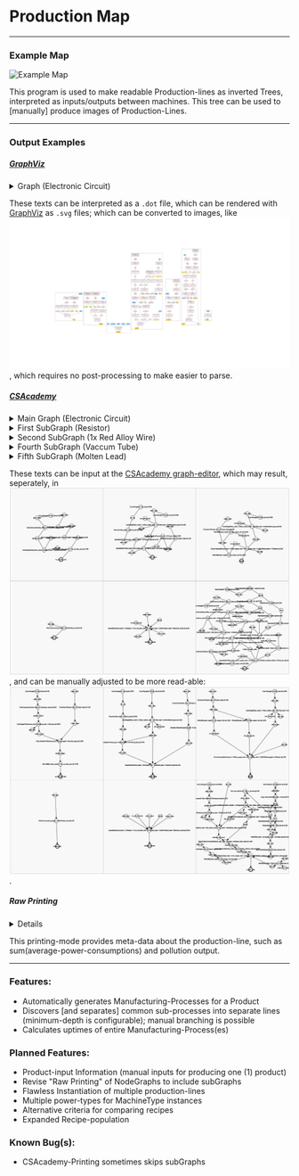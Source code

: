 # Production Map

---

### Example Map
![Example Map](./readme_images/ElectronicCircuit_LV_1.0.0.png "Electronic Circuit, EBF-limited, via Wrought-Iron and Redstone-Alloy")

This program is used to make readable Production-lines as inverted Trees, interpreted as inputs/outputs between machines. This tree can be used to \[manually\] produce images of Production-Lines.

---

### Output Examples


##### [GraphViz](https://graphviz.org)
<details>
    <summary>Graph (Electronic Circuit)</summary>
      <pre style="font-family: monospace; line-height: 1rem; margin: 0;">
      digraph {
	      compound=true
      </pre>
  <details>
    <summary>Main SubGraph (Electronic Circuit)</summary>
      <pre style="font-family: monospace; line-height: 1rem; margin: 0;">
      	subgraph cluster_main {
          p_main_a [shape=box, style="rounded,filled"fillcolor="gold"label="electronic_circuit", ]
          p_main_e [shape=box, style="rounded,filled"fillcolor="lightskyblue"label="vacuum_tube", ]
          p_main_b [shape=box, style="rounded,filled"fillcolor="lightskyblue"label="circuit_board", ]
          p_main_c [shape=box, style="rounded,filled"fillcolor="lightskyblue"label="resistor", ]
          p_main_d [shape=box, style="rounded,filled"fillcolor="lightskyblue"label="1x_red_alloy_wire", ]
          p_main_f [shape=box, style="rounded,filled"fillcolor="lightskyblue"label="molten_lead", ]
          <br>
          t_main_a [shape=record, style="filled", fillcolor="lavenderblush", label="{ {16.0 EU/t (LV)||50%}|Assembler|{||×1} }"]
          <br>
          p_main_b -> {t_main_a}
          p_main_c -> {t_main_a}
          p_main_d -> {t_main_a}
          p_main_e -> {t_main_a}
          p_main_f -> {t_main_a}
          <br>
          t_main_a -> {p_main_a}
        }
      </pre>
  </details>
  <details>
    <summary>First SubGraph (Circuit Board)</summary>
      <pre style="font-family: monospace; line-height: 1rem; margin: 0;">
      subgraph cluster_circuit_board {
        p_circuit_board_e [shape=box, style="rounded,filled"fillcolor="ivory2"label="wood_pulp", ]
        p_circuit_board_k [shape=box, style="rounded,filled"fillcolor="lightskyblue"label="copper_dust", ]
        p_circuit_board_g [shape=box, style="rounded,filled"fillcolor="ivory2"label="sticky_resin", ]
        p_circuit_board_a [shape=box, style="rounded,filled"fillcolor="gold"label="circuit_board", ]
        p_circuit_board_h [shape=box, style="rounded,filled"fillcolor="lightgoldenrod1"label="raw_rubber_dust", ]
        p_circuit_board_j [shape=box, style="rounded,filled"fillcolor="ivory2"label="any_log", ]
        p_circuit_board_b [shape=box, style="rounded,filled"fillcolor="ivory2"label="wood_plank", ]
        p_circuit_board_i [shape=box, style="rounded,filled"fillcolor="lightgoldenrod1"label="plant_ball", ]
        p_circuit_board_c [shape=box, style="rounded,filled"fillcolor="ivory2"label="copper_foil", ]
        p_circuit_board_d [shape=box, style="rounded,filled"fillcolor="ivory2"label="refined_glue", ]
        p_circuit_board_f [shape=box, style="rounded,filled"fillcolor="ivory2"label="copper_ingot", ]
        <br>
        t_circuit_board_a [shape=record, style="filled", fillcolor="lavenderblush", label="{ {8.0 EU/t (LV)||2.5%}|Assembler|{6||×1} }"]
        t_circuit_board_f [shape=record, style="filled", fillcolor="lavenderblush", label="{ {4.0 EU/t (LV)||~1.6%}|Compressor|{||×1} }"]
        t_circuit_board_e [shape=record, style="filled", fillcolor="lavenderblush", label="{ {2.0 EU/t (LV)||~0.8333%}|Macerator|{||×1} }"]
        t_circuit_board_h [shape=record, style="filled", fillcolor="lavenderblush2", label="{ {16.0 EU/t (LV)||~0.0417%}|Crop-Manager|{||×1} }"]
        t_circuit_board_c [shape=record, style="filled", fillcolor="lavenderblush", label="{ {24.0 EU/t (LV)||~1.575%}|Bending-Machine|{10||×1} }"]
        t_circuit_board_g [shape=record, style="filled", fillcolor="lavenderblush2", label="{ {16.0 EU/t (LV)||~62.68%}|Crop-Manager|{||×1} }"]
        t_circuit_board_b [shape=record, style="filled", fillcolor="lavenderblush", label="{ {30.0 EU/t (LV)||~0.4688%}|Assembler|{2||×1} }"]
        t_circuit_board_d [shape=record, style="filled", fillcolor="lavenderblush", label="{ {5.0 EU/t (LV)||~3.134%}|Centrifuge|{||×1} }"]
        <br>
        p_circuit_board_b -> {t_circuit_board_a}
        p_circuit_board_c -> {t_circuit_board_a}
        p_circuit_board_d -> {t_circuit_board_a,t_circuit_board_b}
        p_circuit_board_e -> {t_circuit_board_b}
        p_circuit_board_f -> {t_circuit_board_c}
        p_circuit_board_g -> {t_circuit_board_d}
        p_circuit_board_j -> {t_circuit_board_e}
        p_circuit_board_k -> {t_circuit_board_f}
        <br>
        t_circuit_board_a -> {p_circuit_board_a}
        t_circuit_board_b -> {p_circuit_board_b}
        t_circuit_board_c -> {p_circuit_board_c}
        t_circuit_board_d -> {p_circuit_board_h,p_circuit_board_i,p_circuit_board_d}
        t_circuit_board_e -> {p_circuit_board_e}
        t_circuit_board_f -> {p_circuit_board_f}
        t_circuit_board_g -> {p_circuit_board_g}
        t_circuit_board_h -> {p_circuit_board_j}
      }
      </pre>
  </details>
  <details>
    <summary>Second SubGraph (1x Red Alloy Wire)</summary>
      <pre style="font-family: monospace; line-height: 1rem; margin: 0;">
      subgraph cluster_1x_red_alloy_wire {
        p_1x_red_alloy_wire_e [shape=box, style="rounded,filled"fillcolor="ivory2"label="glowstone_dust", ]
        p_1x_red_alloy_wire_f [shape=box, style="rounded,filled"fillcolor="lightgoldenrod1"label="gold_dust", ]
        p_1x_red_alloy_wire_b [shape=box, style="rounded,filled"fillcolor="ivory2"label="red_alloy_ingot", ]
        p_1x_red_alloy_wire_h [shape=box, style="rounded,filled"fillcolor="ivory2"label="glow_flower", ]
        p_1x_red_alloy_wire_c [shape=box, style="rounded,filled"fillcolor="ivory2"label="redstone_dust", ]
        p_1x_red_alloy_wire_d [shape=box, style="rounded,filled"fillcolor="ivory2"label="copper_ingot", ]
        p_1x_red_alloy_wire_a [shape=box, style="rounded,filled"fillcolor="gold"label="1x_red_alloy_wire", ]
        p_1x_red_alloy_wire_g [shape=box, style="rounded,filled"fillcolor="lightskyblue"label="copper_dust", ]
        <br>
        t_1x_red_alloy_wire_b [shape=record, style="filled", fillcolor="lavenderblush", label="{ {16.0 EU/t (LV)||~0.625%}|Alloy-Smelter|{||×1} }"]
        t_1x_red_alloy_wire_d [shape=record, style="filled", fillcolor="lavenderblush", label="{ {4.0 EU/t (LV)||~1.6%}|Compressor|{||×1} }"]
        t_1x_red_alloy_wire_e [shape=record, style="filled", fillcolor="lavenderblush", label="{ {2.0 EU/t (LV)||~30.0%}|Fluid-Extractor|{||×1} }"]
        t_1x_red_alloy_wire_a [shape=record, style="filled", fillcolor="lavenderblush", label="{ {4.0 EU/t (LV)||1.25%}|Wiremill|{1||×1} }"]
        t_1x_red_alloy_wire_f [shape=record, style="filled", fillcolor="lavenderblush2", label="{ {16.0 EU/t (LV)||~4.0%}|Crop-Manager|{||×1} }"]
        t_1x_red_alloy_wire_c [shape=record, style="filled", fillcolor="lavenderblush", label="{ {2.0 EU/t (LV)||~48.8%}|Centrifuge|{||×1} }"]
        <br>
        p_1x_red_alloy_wire_b -> {t_1x_red_alloy_wire_a}
        p_1x_red_alloy_wire_c -> {t_1x_red_alloy_wire_b}
        p_1x_red_alloy_wire_d -> {t_1x_red_alloy_wire_b}
        p_1x_red_alloy_wire_e -> {t_1x_red_alloy_wire_c}
        p_1x_red_alloy_wire_g -> {t_1x_red_alloy_wire_d}
        p_1x_red_alloy_wire_h -> {t_1x_red_alloy_wire_e}
        <br>
        t_1x_red_alloy_wire_a -> {p_1x_red_alloy_wire_a}
        t_1x_red_alloy_wire_b -> {p_1x_red_alloy_wire_b}
        t_1x_red_alloy_wire_c -> {p_1x_red_alloy_wire_c,p_1x_red_alloy_wire_f}
        t_1x_red_alloy_wire_d -> {p_1x_red_alloy_wire_d}
        t_1x_red_alloy_wire_e -> {p_1x_red_alloy_wire_e}
        t_1x_red_alloy_wire_f -> {p_1x_red_alloy_wire_h}
      }
      </pre>
	</details>
  <details>
    <summary>Third SubGraph (Resistor)</summary>
      <pre style="font-family: monospace; line-height: 1rem; margin: 0;">
      subgraph cluster_resistor {
        p_resistor_g [shape=box, style="rounded,filled"fillcolor="ivory2"label="sticky_resin", ]
        p_resistor_e [shape=box, style="rounded,filled"fillcolor="ivory2"label="refined_glue", ]
        p_resistor_f [shape=box, style="rounded,filled"fillcolor="ivory2"label="copper_ingot", ]
        p_resistor_d [shape=box, style="rounded,filled"fillcolor="ivory2"label="1x_copper_wire", ]
        p_resistor_b [shape=box, style="rounded,filled"fillcolor="lightskyblue"label="coal_dust", ]
        p_resistor_j [shape=box, style="rounded,filled"fillcolor="lightskyblue"label="copper_dust", ]
        p_resistor_h [shape=box, style="rounded,filled"fillcolor="lightgoldenrod1"label="raw_rubber_dust", ]
        p_resistor_c [shape=box, style="rounded,filled"fillcolor="ivory2"label="fine_copper_wire", ]
        p_resistor_a [shape=box, style="rounded,filled"fillcolor="gold"label="resistor", ]
        p_resistor_i [shape=box, style="rounded,filled"fillcolor="lightgoldenrod1"label="plant_ball", ]
        <br>
        t_resistor_f [shape=record, style="filled", fillcolor="lavenderblush2", label="{ {16.0 EU/t (LV)||~0.0518%}|Crop-Manager|{||×1} }"]
        t_resistor_b [shape=record, style="filled", fillcolor="lavenderblush", label="{ {4.0 EU/t (LV)||~0.625%}|Wiremill|{3||×1} }"]
        t_resistor_e [shape=record, style="filled", fillcolor="lavenderblush", label="{ {4.0 EU/t (LV)||~2.4%}|Compressor|{||×1} }"]
        t_resistor_d [shape=record, style="filled", fillcolor="lavenderblush", label="{ {5.0 EU/t (LV)||~0.0026%}|Centrifuge|{||×1} }"]
        t_resistor_a [shape=record, style="filled", fillcolor="lavenderblush", label="{ {16.0 EU/t (LV)||2%}|Circuit-Assembler|{3||×1} }"]
        t_resistor_c [shape=record, style="filled", fillcolor="lavenderblush", label="{ {4.0 EU/t (LV)||~1.25%}|Wiremill|{1||×1} }"]
        <br>
        p_resistor_b -> {t_resistor_a}
        p_resistor_c -> {t_resistor_a}
        p_resistor_d -> {t_resistor_a}
        p_resistor_e -> {t_resistor_a}
        p_resistor_f -> {t_resistor_b,t_resistor_c}
        p_resistor_g -> {t_resistor_d}
        p_resistor_j -> {t_resistor_e}
        <br>
        t_resistor_a -> {p_resistor_a}
        t_resistor_b -> {p_resistor_c}
        t_resistor_c -> {p_resistor_d}
        t_resistor_d -> {p_resistor_h,p_resistor_i,p_resistor_e}
        t_resistor_e -> {p_resistor_f}
        t_resistor_f -> {p_resistor_g}
      }
      </pre>
  </details>
  <details>
    <summary>Fourth SubGraph (Steel Ingot)</summary>
      <pre style="font-family: monospace; line-height: 1rem; margin: 0;">
      subgraph cluster_steel_ingot {
        p_steel_ingot_d [shape=box, style="rounded,filled"fillcolor="lightgoldenrod1"label="ashes", ]
        p_steel_ingot_o [shape=box, style="rounded,filled"fillcolor="ivory2"label="redstone_dust", ]
        p_steel_ingot_j [shape=box, style="rounded,filled"fillcolor="lightgoldenrod1"label="raw_silicon_dust", ]
        p_steel_ingot_p [shape=box, style="rounded,filled"fillcolor="ivory2"label="cobblestone", ]
        p_steel_ingot_e [shape=box, style="rounded,filled"fillcolor="ivory2"label="wrought_iron_ingot", ]
        p_steel_ingot_n [shape=box, style="rounded,filled"fillcolor="ivory2"label="gravel", ]
        p_steel_ingot_a [shape=box, style="rounded,filled"fillcolor="gold"label="steel_ingot", ]
        p_steel_ingot_m [shape=box, style="rounded,filled"fillcolor="ivory2"label="obsidian", ]
        p_steel_ingot_f [shape=box, style="rounded,filled"fillcolor="ivory2"label="magnesia_dust", ]
        p_steel_ingot_q [shape=box, style="rounded,filled"fillcolor="ivory2"label="glowstone_dust", ]
        p_steel_ingot_h [shape=box, style="rounded,filled"fillcolor="ivory2"label="iron_dust", ]
        p_steel_ingot_g [shape=box, style="rounded,filled"fillcolor="ivory2"label="magnesium_dust", ]
        p_steel_ingot_k [shape=box, style="rounded,filled"fillcolor="ivory2"label="obsidian_dust", ]
        p_steel_ingot_i [shape=box, style="rounded,filled"fillcolor="ivory2"label="silicon_dioxide", ]
        p_steel_ingot_s [shape=box, style="rounded,filled"fillcolor="ivory2"label="glow_flower", ]
        p_steel_ingot_r [shape=box, style="rounded,filled"fillcolor="lightgoldenrod1"label="gold_dust", ]
        p_steel_ingot_c [shape=box, style="rounded,filled"fillcolor="ivory2"label="oxygen", ]
        p_steel_ingot_l [shape=box, style="rounded,filled"fillcolor="ivory2"label="sand", ]
        p_steel_ingot_b [shape=box, style="rounded,filled"fillcolor="ivory2"label="wrought_iron_dust", ]
        <br>
        t_steel_ingot_g [shape=record, style="filled", fillcolor="lavenderblush", label="{ {25.0 EU/t (LV)||0%}|Electrolyzer|{||×1} }"]
        t_steel_ingot_j [shape=record, style="filled", fillcolor="lavenderblush", label="{ {30.0 EU/t (LV)||0%}|Rock-Breaker|{1||×1} }"]
        t_steel_ingot_i [shape=record, style="filled", fillcolor="lavenderblush", label="{ {16.0 EU/t (LV)||0%}|Forge-Hammer|{||×1} }"]
        t_steel_ingot_o [shape=record, style="filled", fillcolor="lavenderblush2", label="{ {16.0 EU/t (LV)||0%}|Crop-Manager|{||×1} }"]
        t_steel_ingot_d [shape=record, style="filled", fillcolor="lavenderblush", label="{ {90.0 EU/t (MV)||0%}|Arc-Furnace|{||×1} }"]
        t_steel_ingot_e [shape=record, style="filled", fillcolor="lavenderblush", label="{ {8.0 EU/t (LV)||0%}|Fluid-Solidifier|{||×1} }"]
        t_steel_ingot_f [shape=record, style="filled", fillcolor="lavenderblush", label="{ {90.0 EU/t (MV)||0%}|Electrolyzer|{||×1} }"]
        t_steel_ingot_h [shape=record, style="filled", fillcolor="lavenderblush", label="{ {4.0 EU/t (LV)||0%}|Macerator|{||×1} }"]
        t_steel_ingot_n [shape=record, style="filled", fillcolor="lavenderblush", label="{ {2.0 EU/t (LV)||0%}|Fluid-Extractor|{||×1} }"]
        t_steel_ingot_b [shape=record, style="filled", fillcolor="lavenderblush", label="{ {4.0 EU/t (LV)||0%}|Macerator|{11||×1} }"]
        t_steel_ingot_m [shape=record, style="filled", fillcolor="lavenderblush2", label="{ {30.0 EU/t (LV)||0%}|Rock-Breaker|{||×1} }"]
        t_steel_ingot_a [shape=record, style="filled", fillcolor="lavenderblush", label="{ {120.0 EU/t (MV)||0%}|Electric-Blast-Furnace|{11||×1} }"]
        t_steel_ingot_k [shape=record, style="filled", fillcolor="lavenderblush", label="{ {16.0 EU/t (LV)||0%}|Forge-Hammer|{||×1} }"]
        t_steel_ingot_c [shape=record, style="filled", fillcolor="lavenderblush", label="{ {30.0 EU/t (LV)||0%}|Electrolyzer|{||×1} }"]
        t_steel_ingot_l [shape=record, style="filled", fillcolor="lavenderblush", label="{ {2.0 EU/t (LV)||0%}|Centrifuge|{||×1} }"]
        <br>
        p_steel_ingot_b -> {t_steel_ingot_a}
        p_steel_ingot_c -> {t_steel_ingot_a,t_steel_ingot_d}
        p_steel_ingot_e -> {t_steel_ingot_b}
        p_steel_ingot_f -> {t_steel_ingot_c}
        p_steel_ingot_g -> {t_steel_ingot_e}
        p_steel_ingot_h -> {t_steel_ingot_d}
        p_steel_ingot_i -> {t_steel_ingot_e}
        p_steel_ingot_k -> {t_steel_ingot_f}
        p_steel_ingot_l -> {t_steel_ingot_g}
        p_steel_ingot_m -> {t_steel_ingot_h}
        p_steel_ingot_n -> {t_steel_ingot_i}
        p_steel_ingot_o -> {t_steel_ingot_j}
        p_steel_ingot_p -> {t_steel_ingot_k}
        p_steel_ingot_q -> {t_steel_ingot_l}
        p_steel_ingot_s -> {t_steel_ingot_n}
        <br>
        t_steel_ingot_a -> {p_steel_ingot_a,p_steel_ingot_d}
        t_steel_ingot_b -> {p_steel_ingot_b}
        t_steel_ingot_c -> {p_steel_ingot_g,p_steel_ingot_c}
        t_steel_ingot_d -> {p_steel_ingot_e}
        t_steel_ingot_e -> {p_steel_ingot_j,p_steel_ingot_f}
        t_steel_ingot_f -> {p_steel_ingot_g,p_steel_ingot_h,p_steel_ingot_j,p_steel_ingot_c}
        t_steel_ingot_g -> {p_steel_ingot_i}
        t_steel_ingot_h -> {p_steel_ingot_k}
        t_steel_ingot_i -> {p_steel_ingot_l}
        t_steel_ingot_j -> {p_steel_ingot_m}
        t_steel_ingot_k -> {p_steel_ingot_n}
        t_steel_ingot_l -> {p_steel_ingot_o,p_steel_ingot_r}
        t_steel_ingot_m -> {p_steel_ingot_p}
        t_steel_ingot_n -> {p_steel_ingot_q}
        t_steel_ingot_o -> {p_steel_ingot_s}
      }
      </pre>
  </details>
  <details>
    <summary>Fifth SubGraph (Vaccum Tube)</summary>
      <pre style="font-family: monospace; line-height: 1rem; margin: 0;">
      subgraph cluster_vacuum_tube {
        p_vacuum_tube_e [shape=box, style="rounded,filled"fillcolor="ivory2"label="molten_redstone_alloy", ]
        p_vacuum_tube_h [shape=box, style="rounded,filled"fillcolor="lightskyblue"label="steel_ingot", ]
        p_vacuum_tube_z [shape=box, style="rounded,filled"fillcolor="ivory2"label="silicon_dioxide", ]
        p_vacuum_tube_c [shape=box, style="rounded,filled"fillcolor="ivory2"label="1x_copper_wire", ]
        p_vacuum_tube_l [shape=box, style="rounded,filled"fillcolor="ivory2"label="quartz_sand", ]
        p_vacuum_tube_g [shape=box, style="rounded,filled"fillcolor="ivory2"label="copper_ingot", ]
        p_vacuum_tube_x [shape=box, style="rounded,filled"fillcolor="ivory2"label="glowstone_dust", ]
        p_vacuum_tube_v [shape=box, style="rounded,filled"fillcolor="ivory2"label="magnesium_dust", ]
        p_vacuum_tube_a [shape=box, style="rounded,filled"fillcolor="gold"label="vacuum_tube", ]
        p_vacuum_tube_bz [shape=box, style="rounded,filled"fillcolor="ivory2"label="glow_flower", ]
        p_vacuum_tube_s [shape=box, style="rounded,filled"fillcolor="ivory2"label="raw_silicon_dust", ]
        p_vacuum_tube_i [shape=box, style="rounded,filled"fillcolor="lightgoldenrod1"label="small_pile_of_steel_dust", ]
        p_vacuum_tube_j [shape=box, style="rounded,filled"fillcolor="ivory2"label="redstone_alloy_ingot", ]
        p_vacuum_tube_d [shape=box, style="rounded,filled"fillcolor="ivory2"label="steel_rod", ]
        p_vacuum_tube_m [shape=box, style="rounded,filled"fillcolor="lightskyblue"label="copper_dust", ]
        p_vacuum_tube_q [shape=box, style="rounded,filled"fillcolor="ivory2"label="sand", ]
        p_vacuum_tube_o [shape=box, style="rounded,filled"fillcolor="ivory2"label="oxygen", ]
        p_vacuum_tube_n [shape=box, style="rounded,filled"fillcolor="ivory2"label="redstone_alloy_dust", ]
        p_vacuum_tube_r [shape=box, style="rounded,filled"fillcolor="ivory2"label="redstone_dust", ]
        p_vacuum_tube_y [shape=box, style="rounded,filled"fillcolor="lightgoldenrod1"label="gold_dust", ]
        p_vacuum_tube_f [shape=box, style="rounded,filled"fillcolor="ivory2"label="glass_dust", ]
        p_vacuum_tube_k [shape=box, style="rounded,filled"fillcolor="ivory2"label="flint_dust", ]
        p_vacuum_tube_t [shape=box, style="rounded,filled"fillcolor="lightskyblue"label="coal_dust", ]
        p_vacuum_tube_p [shape=box, style="rounded,filled"fillcolor="ivory2"label="flint", ]
        p_vacuum_tube_w [shape=box, style="rounded,filled"fillcolor="ivory2"label="gravel", ]
        p_vacuum_tube_az [shape=box, style="rounded,filled"fillcolor="ivory2"label="cobblestone", ]
        p_vacuum_tube_b [shape=box, style="rounded,filled"fillcolor="ivory2"label="glass_tube", ]
        p_vacuum_tube_u [shape=box, style="rounded,filled"fillcolor="ivory2"label="magnesia_dust", ]
        <br>
        t_vacuum_tube_d [shape=record, style="filled", fillcolor="lavenderblush", label="{ {16.0 EU/t (LV)||~3.5%}|Lathe|{||×1} }"]
        t_vacuum_tube_i [shape=record, style="filled", fillcolor="lavenderblush", label="{ {2.0 EU/t (LV)||~0.1563%}|Macerator|{||×1} }"]
        t_vacuum_tube_k [shape=record, style="filled", fillcolor="lavenderblush", label="{ {8.0 EU/t (LV)||~0.0521%}|Mixer|{22||×1} }"]
        t_vacuum_tube_n [shape=record, style="filled", fillcolor="lavenderblush", label="{ {16.0 EU/t (LV)||~0.8125%}|Forge-Hammer|{||×1} }"]
        t_vacuum_tube_l [shape=record, style="filled", fillcolor="lavenderblush", label="{ {30.0 EU/t (LV)||~0.2292%}|Electrolyzer|{||×1} }"]
        t_vacuum_tube_e [shape=record, style="filled", fillcolor="lavenderblush", label="{ {36.0 EU/t (MV)||~0.0375%}|Fluid-Extractor|{||×1} }"]
        t_vacuum_tube_j [shape=record, style="filled", fillcolor="lavenderblush", label="{ {8.0 EU/t (LV)||~2.5%}|Macerator|{||×1} }"]
        t_vacuum_tube_p [shape=record, style="filled", fillcolor="lavenderblush", label="{ {8.0 EU/t (LV)||~0.2865%}|Fluid-Solidifier|{||×1} }"]
        t_vacuum_tube_r [shape=record, style="filled", fillcolor="lavenderblush", label="{ {2.0 EU/t (LV)||~0.3125%}|Fluid-Extractor|{||×1} }"]
        t_vacuum_tube_g [shape=record, style="filled", fillcolor="lavenderblush", label="{ {4.0 EU/t (LV)||~0.8%}|Compressor|{||×1} }"]
        t_vacuum_tube_m [shape=record, style="filled", fillcolor="lavenderblush", label="{ {16.0 EU/t (LV)||~0.2416%}|Sifter|{||×1} }"]
        t_vacuum_tube_f [shape=record, style="filled", fillcolor="lavenderblush", label="{ {8.0 EU/t (LV)||~0.625%}|Mixer|{4||×1} }"]
        t_vacuum_tube_u [shape=record, style="filled", fillcolor="lavenderblush2", label="{ {16.0 EU/t (LV)||~0.0417%}|Crop-Manager|{||×1} }"]
        t_vacuum_tube_t [shape=record, style="filled", fillcolor="lavenderblush2", label="{ {30.0 EU/t (LV)||~0.2064%}|Rock-Breaker|{||×1} }"]
        t_vacuum_tube_s [shape=record, style="filled", fillcolor="lavenderblush", label="{ {25.0 EU/t (LV)||~4.2969%}|Electrolyzer|{||×1} }"]
        t_vacuum_tube_b [shape=record, style="filled", fillcolor="lavenderblush", label="{ {16.0 EU/t (LV)||~1.5%}|Alloy-Smelter|{Ball||×1} }"]
        t_vacuum_tube_h [shape=record, style="filled", fillcolor="lavenderblush", label="{ {120.0 EU/t (MV)||~1.25%}|Electric-Blast-Furnace|{11||×1} }"]
        t_vacuum_tube_q [shape=record, style="filled", fillcolor="lavenderblush", label="{ {16.0 EU/t (LV)||~0.129%}|Forge-Hammer|{||×1} }"]
        t_vacuum_tube_a [shape=record, style="filled", fillcolor="lavenderblush", label="{ {8.0 EU/t (LV)||0.5%}|Assembler|{5||×1} }"]
        t_vacuum_tube_c [shape=record, style="filled", fillcolor="lavenderblush", label="{ {4.0 EU/t (LV)||~0.625%}|Wiremill|{1||×1} }"]
        t_vacuum_tube_o [shape=record, style="filled", fillcolor="lavenderblush", label="{ {2.0 EU/t (LV)||~0.5083%}|Centrifuge|{||×1} }"]
        <br>
        p_vacuum_tube_b -> {t_vacuum_tube_a}
        p_vacuum_tube_c -> {t_vacuum_tube_a}
        p_vacuum_tube_d -> {t_vacuum_tube_a}
        p_vacuum_tube_e -> {t_vacuum_tube_a}
        p_vacuum_tube_f -> {t_vacuum_tube_b}
        p_vacuum_tube_g -> {t_vacuum_tube_c}
        p_vacuum_tube_h -> {t_vacuum_tube_d}
        p_vacuum_tube_j -> {t_vacuum_tube_e}
        p_vacuum_tube_k -> {t_vacuum_tube_f}
        p_vacuum_tube_l -> {t_vacuum_tube_f}
        p_vacuum_tube_m -> {t_vacuum_tube_g}
        p_vacuum_tube_n -> {t_vacuum_tube_h}
        p_vacuum_tube_o -> {t_vacuum_tube_h}
        p_vacuum_tube_p -> {t_vacuum_tube_i}
        p_vacuum_tube_q -> {t_vacuum_tube_j,t_vacuum_tube_s}
        p_vacuum_tube_r -> {t_vacuum_tube_k}
        p_vacuum_tube_s -> {t_vacuum_tube_k}
        p_vacuum_tube_t -> {t_vacuum_tube_k}
        p_vacuum_tube_u -> {t_vacuum_tube_l}
        p_vacuum_tube_v -> {t_vacuum_tube_p}
        p_vacuum_tube_w -> {t_vacuum_tube_m,t_vacuum_tube_n}
        p_vacuum_tube_x -> {t_vacuum_tube_o}
        p_vacuum_tube_z -> {t_vacuum_tube_p}
        p_vacuum_tube_az -> {t_vacuum_tube_q}
        p_vacuum_tube_bz -> {t_vacuum_tube_r}
        <br>
        t_vacuum_tube_a -> {p_vacuum_tube_a}
        t_vacuum_tube_b -> {p_vacuum_tube_b}
        t_vacuum_tube_c -> {p_vacuum_tube_c}
        t_vacuum_tube_d -> {p_vacuum_tube_d,p_vacuum_tube_i}
        t_vacuum_tube_e -> {p_vacuum_tube_e}
        t_vacuum_tube_f -> {p_vacuum_tube_f}
        t_vacuum_tube_g -> {p_vacuum_tube_g}
        t_vacuum_tube_h -> {p_vacuum_tube_j}
        t_vacuum_tube_i -> {p_vacuum_tube_k}
        t_vacuum_tube_j -> {p_vacuum_tube_l}
        t_vacuum_tube_k -> {p_vacuum_tube_n}
        t_vacuum_tube_l -> {p_vacuum_tube_v,p_vacuum_tube_o}
        t_vacuum_tube_m -> {p_vacuum_tube_p}
        t_vacuum_tube_n -> {p_vacuum_tube_q}
        t_vacuum_tube_o -> {p_vacuum_tube_r,p_vacuum_tube_y}
        t_vacuum_tube_p -> {p_vacuum_tube_s,p_vacuum_tube_u}
        t_vacuum_tube_q -> {p_vacuum_tube_w}
        t_vacuum_tube_r -> {p_vacuum_tube_x}
        t_vacuum_tube_s -> {p_vacuum_tube_z}
        t_vacuum_tube_t -> {p_vacuum_tube_az}
        t_vacuum_tube_u -> {p_vacuum_tube_bz}
      }
      </pre>
  </details>
  <details>
    <summary>Sixth SubGraph (Molten Lead)</summary>
      <pre style="font-family: monospace; line-height: 1rem; margin: 0;">
      subgraph cluster_molten_lead {
        p_molten_lead_b [shape=box, style="rounded,filled"fillcolor="lightskyblue"label="lead_ingot", ]
        p_molten_lead_a [shape=box, style="rounded,filled"fillcolor="gold"label="molten_lead", ]
        <br>
        t_molten_lead_a [shape=record, style="filled", fillcolor="lavenderblush", label="{ {34.0 EU/t (MV)||0.6%}|Fluid-Extractor|{||×1} }"]
        <br>
        p_molten_lead_b -> {t_molten_lead_a}
        <br>
        t_molten_lead_a -> {p_molten_lead_a}
      }
      </pre>
  </details>
    <pre style="font-family: monospace; line-height: 1rem; margin: 0;">
      {p_resistor_h, p_circuit_board_h} -> {p_resistor_h, p_circuit_board_h} [style=invis]
      {p_circuit_board_a, p_main_b} -> {p_circuit_board_a, p_main_b} [style=invis]
      {p_resistor_a, p_main_c} -> {p_resistor_a, p_main_c} [style=invis]
      {p_1x_red_alloy_wire_f, p_steel_ingot_r, p_vacuum_tube_y} -> {p_1x_red_alloy_wire_f, p_steel_ingot_r, p_vacuum_tube_y} [style=invis]
      {p_resistor_b, p_vacuum_tube_t} -> {p_resistor_b, p_vacuum_tube_t} [style=invis]
      {p_vacuum_tube_a, p_main_e} -> {p_vacuum_tube_a, p_main_e} [style=invis]
      {p_resistor_j, p_1x_red_alloy_wire_g, p_circuit_board_k, p_vacuum_tube_m} -> {p_resistor_j, p_1x_red_alloy_wire_g, p_circuit_board_k, p_vacuum_tube_m} [style=invis]
      {p_molten_lead_a, p_main_f} -> {p_molten_lead_a, p_main_f} [style=invis]
      {p_resistor_i, p_circuit_board_i} -> {p_resistor_i, p_circuit_board_i} [style=invis]
      {p_1x_red_alloy_wire_a, p_main_d} -> {p_1x_red_alloy_wire_a, p_main_d} [style=invis]
      {p_steel_ingot_a, p_vacuum_tube_h} -> {p_steel_ingot_a, p_vacuum_tube_h} [style=invis]
    }
    </pre>
</details>

These texts can be interpreted as a ``.dot`` file, which can be rendered with [GraphViz](https://graphviz.org) as ``.svg`` files; which can be converted to images, like
![GraphViz Automatic](./readme_images/GraphViz.png "GraphViz")
, which requires no post-processing to make easier to parse.

##### [CSAcademy](https://csacademy.com/app/graph_editor/)
<details>
  <summary>Main Graph (Electronic Circuit)</summary>
    <pre style="font-family: monospace; line-height: 1rem; margin: 0;">
      "electronic_circuit"
      "circuit_board"
      "resistor"
      "1x_red_alloy_wire"
      "vacuum_tube"
      "molten_lead"
      "Assembler(Circuit_board + 2×Resistor + 2×1x_red_alloy_wire + 2×Vacuum_tube + 0.288×Molten_lead) = Electronic_circuit @ 50.0%"
      "Assembler(Circuit_board + 2×Resistor + 2×1x_red_alloy_wire + 2×Vacuum_tube + 0.288×Molten_lead) = Electronic_circuit @ 50.0%" "electronic_circuit"
      "circuit_board" "Assembler(Circuit_board + 2×Resistor + 2×1x_red_alloy_wire + 2×Vacuum_tube + 0.288×Molten_lead) = Electronic_circuit @ 50.0%"
      "resistor" "Assembler(Circuit_board + 2×Resistor + 2×1x_red_alloy_wire + 2×Vacuum_tube + 0.288×Molten_lead) = Electronic_circuit @ 50.0%"
      "1x_red_alloy_wire" "Assembler(Circuit_board + 2×Resistor + 2×1x_red_alloy_wire + 2×Vacuum_tube + 0.288×Molten_lead) = Electronic_circuit @ 50.0%"
      "vacuum_tube" "Assembler(Circuit_board + 2×Resistor + 2×1x_red_alloy_wire + 2×Vacuum_tube + 0.288×Molten_lead) = Electronic_circuit @ 50.0%"
      "molten_lead" "Assembler(Circuit_board + 2×Resistor + 2×1x_red_alloy_wire + 2×Vacuum_tube + 0.288×Molten_lead) = Electronic_circuit @ 50.0%"
    </pre>
</details>
<details>
  <summary>First SubGraph (Resistor)</summary>
    <pre style="font-family: monospace; line-height: 1rem; margin: 0;">
      "resistor"
      "coal_dust"
      "fine_copper_wire"
      "1x_copper_wire"
      "refined_glue"
      "copper_ingot"
      "sticky_resin"
      "raw_rubber_dust"
      "plant_ball"
      "copper_dust"
      "Circuit-Assembler(Coal_dust + 4×Fine_copper_wire + 4×1x_copper_wire + 0.288×Refined_glue) = 4×Resistor @ 2.0%"
      "Wiremill(Copper_ingot) = 4×Fine_copper_wire @ 0.63%"
      "Wiremill(Copper_ingot) = 2×1x_copper_wire @ 1.25%"
      "Centrifuge(Sticky_resin) = 3×Raw_rubber_dust + 0.1×Plant_ball + 0.6944×Refined_glue @ 0.0%"
      "Compressor(Copper_dust) = Copper_ingot @ 2.4%"
      "Crop-Manager() = Sticky_resin @ 0.05%"
      "Circuit-Assembler(Coal_dust + 4×Fine_copper_wire + 4×1x_copper_wire + 0.288×Refined_glue) = 4×Resistor @ 2.0%" "resistor"
      "coal_dust" "Circuit-Assembler(Coal_dust + 4×Fine_copper_wire + 4×1x_copper_wire + 0.288×Refined_glue) = 4×Resistor @ 2.0%"
      "Wiremill(Copper_ingot) = 4×Fine_copper_wire @ 0.63%" "fine_copper_wire"
      "fine_copper_wire" "Circuit-Assembler(Coal_dust + 4×Fine_copper_wire + 4×1x_copper_wire + 0.288×Refined_glue) = 4×Resistor @ 2.0%"
      "Wiremill(Copper_ingot) = 2×1x_copper_wire @ 1.25%" "1x_copper_wire"
      "1x_copper_wire" "Circuit-Assembler(Coal_dust + 4×Fine_copper_wire + 4×1x_copper_wire + 0.288×Refined_glue) = 4×Resistor @ 2.0%"
      "Centrifuge(Sticky_resin) = 3×Raw_rubber_dust + 0.1×Plant_ball + 0.6944×Refined_glue @ 0.0%" "refined_glue"
      "refined_glue" "Circuit-Assembler(Coal_dust + 4×Fine_copper_wire + 4×1x_copper_wire + 0.288×Refined_glue) = 4×Resistor @ 2.0%"
      "Compressor(Copper_dust) = Copper_ingot @ 2.4%" "copper_ingot"
      "copper_ingot" "Wiremill(Copper_ingot) = 4×Fine_copper_wire @ 0.63%"
      "copper_ingot" "Wiremill(Copper_ingot) = 2×1x_copper_wire @ 1.25%"
      "Crop-Manager() = Sticky_resin @ 0.05%" "sticky_resin"
      "sticky_resin" "Centrifuge(Sticky_resin) = 3×Raw_rubber_dust + 0.1×Plant_ball + 0.6944×Refined_glue @ 0.0%"
      "Centrifuge(Sticky_resin) = 3×Raw_rubber_dust + 0.1×Plant_ball + 0.6944×Refined_glue @ 0.0%" "raw_rubber_dust"
      "Centrifuge(Sticky_resin) = 3×Raw_rubber_dust + 0.1×Plant_ball + 0.6944×Refined_glue @ 0.0%" "plant_ball"
      "copper_dust" "Compressor(Copper_dust) = Copper_ingot @ 2.4%"
    </pre>
</details>
<details>
  <summary>Second SubGraph (1x Red Alloy Wire)</summary>
    <pre style="font-family: monospace; line-height: 1rem; margin: 0;">
      "1x_red_alloy_wire"
      "red_alloy_ingot"
      "redstone_dust"
      "copper_ingot"
      "glowstone_dust"
      "gold_dust"
      "copper_dust"
      "glow_flower"
      "Wiremill(Red_alloy_ingot) = 2×1x_red_alloy_wire @ 1.25%"
      "Alloy-Smelter(4×Redstone_dust + Copper_ingot) = Red_alloy_ingot @ 0.63%"
      "Centrifuge(2×Glowstone_dust) = Redstone_dust + Gold_dust @ 48.8%"
      "Compressor(Copper_dust) = Copper_ingot @ 1.6%"
      "Fluid-Extractor(2×Glow_flower) = Glowstone_dust @ 30.0%"
      "Crop-Manager() = Glow_flower @ 4.0%"
      "Wiremill(Red_alloy_ingot) = 2×1x_red_alloy_wire @ 1.25%" "1x_red_alloy_wire"
      "Alloy-Smelter(4×Redstone_dust + Copper_ingot) = Red_alloy_ingot @ 0.63%" "red_alloy_ingot"
      "red_alloy_ingot" "Wiremill(Red_alloy_ingot) = 2×1x_red_alloy_wire @ 1.25%"
      "Centrifuge(2×Glowstone_dust) = Redstone_dust + Gold_dust @ 48.8%" "redstone_dust"
      "redstone_dust" "Alloy-Smelter(4×Redstone_dust + Copper_ingot) = Red_alloy_ingot @ 0.63%"
      "Compressor(Copper_dust) = Copper_ingot @ 1.6%" "copper_ingot"
      "copper_ingot" "Alloy-Smelter(4×Redstone_dust + Copper_ingot) = Red_alloy_ingot @ 0.63%"
      "Fluid-Extractor(2×Glow_flower) = Glowstone_dust @ 30.0%" "glowstone_dust"
      "glowstone_dust" "Centrifuge(2×Glowstone_dust) = Redstone_dust + Gold_dust @ 48.8%"
      "Centrifuge(2×Glowstone_dust) = Redstone_dust + Gold_dust @ 48.8%" "gold_dust"
      "copper_dust" "Compressor(Copper_dust) = Copper_ingot @ 1.6%"
      "Crop-Manager() = Glow_flower @ 4.0%" "glow_flower"
      "glow_flower" "Fluid-Extractor(2×Glow_flower) = Glowstone_dust @ 30.0%"
    </pre>
</details>
<details>
  <summary>Fourth SubGraph (Vaccum Tube)</summary>
    <pre style="font-family: monospace; line-height: 1rem; margin: 0;">
      "vacuum_tube"
      "glass_tube"
      "1x_copper_wire"
      "steel_rod"
      "molten_redstone_alloy"
      "glass_dust"
      "copper_ingot"
      "steel_ingot"
      "small_pile_of_steel_dust"
      "redstone_alloy_ingot"
      "flint_dust"
      "quartz_sand"
      "copper_dust"
      "redstone_alloy_dust"
      "oxygen"
      "flint"
      "sand"
      "redstone_dust"
      "raw_silicon_dust"
      "coal_dust"
      "magnesia_dust"
      "magnesium_dust"
      "gravel"
      "glowstone_dust"
      "gold_dust"
      "silicon_dioxide"
      "cobblestone"
      "glow_flower"
      "Assembler(4×Glass_tube + 4×1x_copper_wire + 4×Steel_rod + 0.5×Molten_redstone_alloy) = 8×Vacuum_tube @ 0.5%"
      "Alloy-Smelter(Glass_dust) = Glass_tube @ 1.5%"
      "Wiremill(Copper_ingot) = 2×1x_copper_wire @ 0.63%"
      "Lathe(Steel_ingot) = Steel_rod + 2×Small_pile_of_steel_dust @ 3.5%"
      "Fluid-Extractor(Redstone_alloy_ingot) = Molten_redstone_alloy @ 0.04%"
      "Mixer(Flint_dust + 16×Quartz_sand) = 16×Glass_dust @ 0.63%"
      "Compressor(Copper_dust) = Copper_ingot @ 0.8%"
      "Electric-Blast-Furnace(Redstone_alloy_dust + Oxygen) = Redstone_alloy_ingot @ 1.25%"
      "Macerator(2×Flint) = Flint_dust @ 0.16%"
      "Macerator(Sand) = Quartz_sand @ 2.5%"
      "Mixer(Redstone_dust + Raw_silicon_dust + Coal_dust) = 3×Redstone_alloy_dust @ 0.05%"
      "Electrolyzer(2×Magnesia_dust) = Magnesium_dust + Oxygen @ 0.23%"
      "Sifter(Gravel) = 3.88×Flint @ 0.24%"
      "Forge-Hammer(Gravel) = Sand @ 0.81%"
      "Centrifuge(2×Glowstone_dust) = Redstone_dust + Gold_dust @ 0.51%"
      "Fluid-Solidifier(3×Silicon_dioxide + 2×Magnesium_dust) = Raw_silicon_dust + 4×Magnesia_dust @ 0.29%"
      "Forge-Hammer(Cobblestone) = Gravel @ 0.13%"
      "Fluid-Extractor(2×Glow_flower) = Glowstone_dust @ 0.31%"
      "Electrolyzer(8×Sand) = Silicon_dioxide @ 4.3%"
      "Rock-Breaker() = Cobblestone @ 0.21%"
      "Crop-Manager() = Glow_flower @ 0.04%"
      "Assembler(4×Glass_tube + 4×1x_copper_wire + 4×Steel_rod + 0.5×Molten_redstone_alloy) = 8×Vacuum_tube @ 0.5%" "vacuum_tube"
      "Alloy-Smelter(Glass_dust) = Glass_tube @ 1.5%" "glass_tube"
      "glass_tube" "Assembler(4×Glass_tube + 4×1x_copper_wire + 4×Steel_rod + 0.5×Molten_redstone_alloy) = 8×Vacuum_tube @ 0.5%"
      "Wiremill(Copper_ingot) = 2×1x_copper_wire @ 0.63%" "1x_copper_wire"
      "1x_copper_wire" "Assembler(4×Glass_tube + 4×1x_copper_wire + 4×Steel_rod + 0.5×Molten_redstone_alloy) = 8×Vacuum_tube @ 0.5%"
      "Lathe(Steel_ingot) = Steel_rod + 2×Small_pile_of_steel_dust @ 3.5%" "steel_rod"
      "steel_rod" "Assembler(4×Glass_tube + 4×1x_copper_wire + 4×Steel_rod + 0.5×Molten_redstone_alloy) = 8×Vacuum_tube @ 0.5%"
      "Fluid-Extractor(Redstone_alloy_ingot) = Molten_redstone_alloy @ 0.04%" "molten_redstone_alloy"
      "molten_redstone_alloy" "Assembler(4×Glass_tube + 4×1x_copper_wire + 4×Steel_rod + 0.5×Molten_redstone_alloy) = 8×Vacuum_tube @ 0.5%"
      "Mixer(Flint_dust + 16×Quartz_sand) = 16×Glass_dust @ 0.63%" "glass_dust"
      "glass_dust" "Alloy-Smelter(Glass_dust) = Glass_tube @ 1.5%"
      "Compressor(Copper_dust) = Copper_ingot @ 0.8%" "copper_ingot"
      "copper_ingot" "Wiremill(Copper_ingot) = 2×1x_copper_wire @ 0.63%"
      "steel_ingot" "Lathe(Steel_ingot) = Steel_rod + 2×Small_pile_of_steel_dust @ 3.5%"
      "Lathe(Steel_ingot) = Steel_rod + 2×Small_pile_of_steel_dust @ 3.5%" "small_pile_of_steel_dust"
      "Electric-Blast-Furnace(Redstone_alloy_dust + Oxygen) = Redstone_alloy_ingot @ 1.25%" "redstone_alloy_ingot"
      "redstone_alloy_ingot" "Fluid-Extractor(Redstone_alloy_ingot) = Molten_redstone_alloy @ 0.04%"
      "Macerator(2×Flint) = Flint_dust @ 0.16%" "flint_dust"
      "flint_dust" "Mixer(Flint_dust + 16×Quartz_sand) = 16×Glass_dust @ 0.63%"
      "Macerator(Sand) = Quartz_sand @ 2.5%" "quartz_sand"
      "quartz_sand" "Mixer(Flint_dust + 16×Quartz_sand) = 16×Glass_dust @ 0.63%"
      "copper_dust" "Compressor(Copper_dust) = Copper_ingot @ 0.8%"
      "Mixer(Redstone_dust + Raw_silicon_dust + Coal_dust) = 3×Redstone_alloy_dust @ 0.05%" "redstone_alloy_dust"
      "redstone_alloy_dust" "Electric-Blast-Furnace(Redstone_alloy_dust + Oxygen) = Redstone_alloy_ingot @ 1.25%"
      "Electrolyzer(2×Magnesia_dust) = Magnesium_dust + Oxygen @ 0.23%" "oxygen"
      "oxygen" "Electric-Blast-Furnace(Redstone_alloy_dust + Oxygen) = Redstone_alloy_ingot @ 1.25%"
      "Sifter(Gravel) = 3.88×Flint @ 0.24%" "flint"
      "flint" "Macerator(2×Flint) = Flint_dust @ 0.16%"
      "Forge-Hammer(Gravel) = Sand @ 0.81%" "sand"
      "sand" "Macerator(Sand) = Quartz_sand @ 2.5%"
      "sand" "Electrolyzer(8×Sand) = Silicon_dioxide @ 4.3%"
      "Centrifuge(2×Glowstone_dust) = Redstone_dust + Gold_dust @ 0.51%" "redstone_dust"
      "redstone_dust" "Mixer(Redstone_dust + Raw_silicon_dust + Coal_dust) = 3×Redstone_alloy_dust @ 0.05%"
      "Fluid-Solidifier(3×Silicon_dioxide + 2×Magnesium_dust) = Raw_silicon_dust + 4×Magnesia_dust @ 0.29%" "raw_silicon_dust"
      "raw_silicon_dust" "Mixer(Redstone_dust + Raw_silicon_dust + Coal_dust) = 3×Redstone_alloy_dust @ 0.05%"
      "coal_dust" "Mixer(Redstone_dust + Raw_silicon_dust + Coal_dust) = 3×Redstone_alloy_dust @ 0.05%"
      "Fluid-Solidifier(3×Silicon_dioxide + 2×Magnesium_dust) = Raw_silicon_dust + 4×Magnesia_dust @ 0.29%" "magnesia_dust"
      "magnesia_dust" "Electrolyzer(2×Magnesia_dust) = Magnesium_dust + Oxygen @ 0.23%"
      "Electrolyzer(2×Magnesia_dust) = Magnesium_dust + Oxygen @ 0.23%" "magnesium_dust"
      "magnesium_dust" "Fluid-Solidifier(3×Silicon_dioxide + 2×Magnesium_dust) = Raw_silicon_dust + 4×Magnesia_dust @ 0.29%"
      "Forge-Hammer(Cobblestone) = Gravel @ 0.13%" "gravel"
      "gravel" "Sifter(Gravel) = 3.88×Flint @ 0.24%"
      "gravel" "Forge-Hammer(Gravel) = Sand @ 0.81%"
      "Fluid-Extractor(2×Glow_flower) = Glowstone_dust @ 0.31%" "glowstone_dust"
      "glowstone_dust" "Centrifuge(2×Glowstone_dust) = Redstone_dust + Gold_dust @ 0.51%"
      "Centrifuge(2×Glowstone_dust) = Redstone_dust + Gold_dust @ 0.51%" "gold_dust"
      "Electrolyzer(8×Sand) = Silicon_dioxide @ 4.3%" "silicon_dioxide"
      "silicon_dioxide" "Fluid-Solidifier(3×Silicon_dioxide + 2×Magnesium_dust) = Raw_silicon_dust + 4×Magnesia_dust @ 0.29%"
      "Rock-Breaker() = Cobblestone @ 0.21%" "cobblestone"
      "cobblestone" "Forge-Hammer(Cobblestone) = Gravel @ 0.13%"
      "Crop-Manager() = Glow_flower @ 0.04%" "glow_flower"
      "glow_flower" "Fluid-Extractor(2×Glow_flower) = Glowstone_dust @ 0.31%"
    </pre>
</details>
<details>
  <summary>Fifth SubGraph (Molten Lead)</summary>
    <pre style="font-family: monospace; line-height: 1rem; margin: 0;">
      "molten_lead"
      "lead_ingot"
      "Fluid-Extractor(Lead_ingot) = 0.144×Molten_lead @ 0.6%"
      "Fluid-Extractor(Lead_ingot) = 0.144×Molten_lead @ 0.6%" "molten_lead"
      "lead_ingot" "Fluid-Extractor(Lead_ingot) = 0.144×Molten_lead @ 0.6%"
    </pre>
</details>

These texts can be input at the [CSAcademy graph-editor](https://csacademy.com/app/graph_editor/), which may result, seperately, in
![CSAcademy Default](./readme_images/CSAcademy_Unorganized.png "Unorganized Node-Graphs")
, and can be manually adjusted to be more read-able:
![CSAcademy Manual](./readme_images/CSAcademy_Organized.png "Organized Node-Graphs")
.

##### Raw Printing
<details>
    <pre style="font-family: monospace; line-height: 1rem; margin: 0;">
    NodeGraph(electronic_circuit) {
      Products:
        0 -> Electronic_circuit @ 1/second
        1 -> Circuit_board (no source)
        2 -> Resistor (no source)
        3 -> 1x_red_alloy_wire (no source)
        4 -> Vacuum_tube (no source)
        5 -> Molten_lead (no source)
      <br>
      Transformers:
        0 -> Assembler(Circuit_board + 2×Resistor + 2×1x_red_alloy_wire + 2×Vacuum_tube + 0.288×Molten_lead) = Electronic_circuit @ 50.0%
      <br>
      Machine Counts:
        1×Basic Assembling Machine (LV Assembler) @ 50%
      <br>
      Average Power Usage:
        LV: 8 EU/t
      Maximum Power Usage:
        LV: 16 EU/t
      <br>
      Average Pollution Output:
        0 pollution/second
      Maximum Pollution Output:
        0 pollution/second
      <br>
    }
  </pre>
</details>

This printing-mode provides meta-data about the production-line, such as sum(average-power-consumptions) and pollution output.

---

### Features:
- Automatically generates Manufacturing-Processes for a Product
- Discovers \[and separates\] common sub-processes into separate lines (minimum-depth is configurable); manual branching is possible
- Calculates uptimes of entire Manufacturing-Process(es)

### Planned Features:
- Product-input Information (manual inputs for producing one (1) product)
- Revise "Raw Printing" of NodeGraphs to include subGraphs
- Flawless Instantiation of multiple production-lines
- Multiple power-types for MachineType instances
- Alternative criteria for comparing recipes
- Expanded Recipe-population

### Known Bug(s):
- CSAcademy-Printing sometimes skips subGraphs
